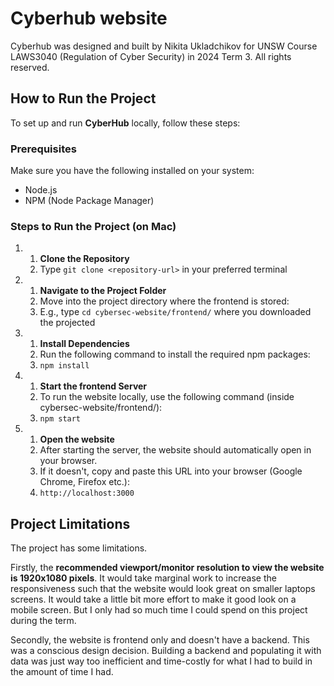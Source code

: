 # Cyberhub website

Cyberhub was designed and built by Nikita Ukladchikov for UNSW Course LAWS3040 (Regulation of Cyber Security) in 2024 Term 3. All rights reserved.

## How to Run the Project

To set up and run **CyberHub** locally, follow these steps:

### Prerequisites
Make sure you have the following installed on your system:
- Node.js
- NPM (Node Package Manager)

### Steps to Run the Project (on Mac)

  1. 1. **Clone the Repository**
     2. Type `git clone <repository-url>` in your preferred terminal
  2. 1. **Navigate to the Project Folder**
     2. Move into the project directory where the frontend is stored:
     3. E.g., type `cd cybersec-website/frontend/` where you downloaded the projected
  3. 1. **Install Dependencies**
     2. Run the following command to install the required npm packages:
     3. `npm install`
  4. 1. **Start the frontend Server**
     2. To run the website locally, use the following command (inside cybersec-website/frontend/):
     3. `npm start`
  5. 1. **Open the website**
     2. After starting the server, the website should automatically open in your browser.
     3. If it doesn't, copy and paste this URL into your browser (Google Chrome, Firefox etc.):
     4. `http://localhost:3000`
    
## Project Limitations
The project has some limitations. 

Firstly, the **recommended viewport/monitor resolution to view the website is 1920x1080 pixels**. It would take marginal work to increase the responsiveness such that the website would look great on smaller laptops screens. It would take a little bit more effort to make it good look on a mobile screen. But I only had so much time I could spend on this project during the term.

Secondly, the website is frontend only and doesn't have a backend. This was a conscious design decision. Building a backend and populating it with data was just way too inefficient and time-costly for what I had to build in the amount of time I had. 
